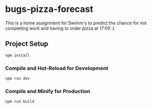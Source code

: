 # bugs-pizza-forecast

This is a home assignment for Swimm's to predict the chance for not completing work and having to order pizza at 17:00 :)

## Project Setup

```sh
npm install
```

### Compile and Hot-Reload for Development

```sh
npm run dev
```

### Compile and Minify for Production

```sh
npm run build
```
